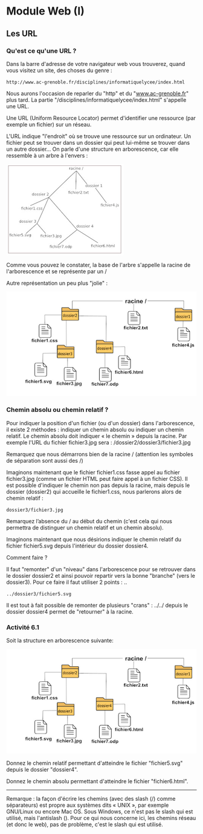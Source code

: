 # Module Web (I)
## Les URL

### Qu'est ce qu'une URL ?

Dans la barre d'adresse de votre navigateur web vous trouverez, quand vous visitez un site, des choses du genre : 

```
http://www.ac-grenoble.fr/disciplines/informatiquelycee/index.html
```

Nous aurons l'occasion de reparler du "http" et du "www.ac-grenoble.fr" plus tard. La partie "/disciplines/informatiquelycee/index.html" s'appelle une URL.

Une URL (Uniform Resource Locator) permet d'identifier une ressource (par exemple un fichier) sur un réseau.

L'URL indique "l'endroit" où se trouve une ressource sur un ordinateur. Un fichier peut se trouver dans un dossier qui peut lui-même se trouver dans un autre dossier... On parle d'une structure en arborescence, car elle ressemble à un arbre à l'envers :

![](img/url.jpg)

Comme vous pouvez le constater, la base de l'arbre s'appelle la racine de l'arborescence et se représente par un /

Autre représentation un peu plus "jolie" :

![](img/url1.jpg)

### Chemin absolu ou chemin relatif ?

Pour indiquer la position d'un fichier (ou d'un dossier) dans l'arborescence, il existe 2 méthodes : indiquer un chemin absolu ou indiquer un chemin relatif. Le chemin absolu doit indiquer « le chemin » depuis la racine. Par exemple l'URL du fichier fichier3.jpg sera : /dossier2/dossier3/fichier3.jpg

Remarquez que nous démarrons bien de la racine / (attention les symboles de séparation sont aussi des /)

Imaginons maintenant que le fichier fichier1.css fasse appel au fichier fichier3.jpg (comme un fichier HTML peut faire appel à un fichier CSS). Il est possible d'indiquer le chemin non pas depuis la racine, mais depuis le dossier (dossier2) qui accueille le fichier1.css, nous parlerons alors de chemin relatif :

```
dossier3/fichier3.jpg
```

Remarquez l’absence du / au début du chemin (c'est cela qui nous permettra de distinguer un chemin relatif et un chemin absolu).

Imaginons maintenant que nous désirions indiquer le chemin relatif du fichier fichier5.svg depuis l'intérieur du dossier dossier4.

Comment faire ?

Il faut "remonter" d'un "niveau" dans l'arborescence pour se retrouver dans le dossier dossier2 et ainsi pouvoir repartir vers la bonne "branche" (vers le dossier3). Pour ce faire il faut utiliser 2 points : ..

```
../dossier3/fichier5.svg
```

Il est tout à fait possible de remonter de plusieurs "crans" : ../../ depuis le dossier dossier4 permet de "retourner" à la racine.

### Activité 6.1

Soit la structure en arborescence suivante:

![](img/url1.jpg)

Donnez le chemin relatif permettant d'atteindre le fichier "fichier5.svg" depuis le dossier "dossier4".

Donnez le chemin absolu permettant d'atteindre le fichier "fichier6.html".
***

Remarque : la façon d'écrire les chemins (avec des slash (/) comme séparateurs) est propre aux systèmes dits « UNIX », par exemple GNU/Linux ou encore Mac OS. Sous Windows, ce n'est pas le slash qui est utilisé, mais l'antislash (\). Pour ce qui nous concerne ici, les chemins réseau (et donc le web), pas de problème, c'est le slash qui est utilisé.


